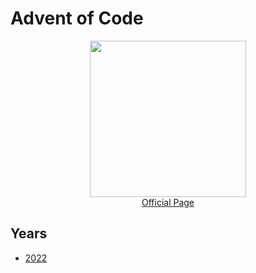 <h1>Advent of Code</h1>
<p align="center">
  <img src="https://aplwiki.com/images/0/0d/Advent_Of_Code_Logo.png" height="250">
  <br>
  <a href="https://adventofcode.com/" target="_blank">
    Official Page
  </a>
</p>

<h2>Years</h2>
<ul>
  <li><a href="/2022">2022</a></li>
</ul>
  
